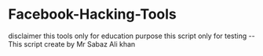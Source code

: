 # Facebook-Hacking-Tools
disclaimer this tools only for education purpose this script only for testing  --This script create by Mr Sabaz Ali khan 
